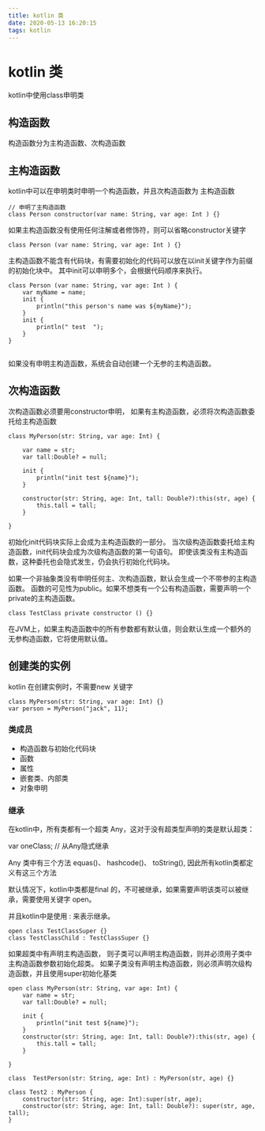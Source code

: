 ```yaml
---
title: kotlin 类
date: 2020-05-13 16:20:15
tags: kotlin
---
```


# kotlin 类

kotlin中使用class申明类

## 构造函数
构造函数分为主构造函数、次构造函数

## 主构造函数

kotlin中可以在申明类时申明一个构造函数，并且次构造函数为 主构造函数

```
// 申明了主构造函数
class Person constructor(var name: String, var age: Int ) {}

```
如果主构造函数没有使用任何注解或者修饰符，则可以省略constructor关键字

```
class Person (var name: String, var age: Int ) {}
```
主构造函数不能含有代码块，有需要初始化的代码可以放在以init关键字作为前缀的初始化块中。
其中init可以申明多个，会根据代码顺序来执行。

```
class Person (var name: String, var age: Int ) {
    var myName = name;
    init {
        println("this person's name was ${myName}");
    }
    init {
        println(" test  ");
    }
}


```
如果没有申明主构造函数，系统会自动创建一个无参的主构造函数。


## 次构造函数

次构造函数必须要用constructor申明，
如果有主构造函数，必须将次构造函数委托给主构造函数

```
class MyPerson(str: String, var age: Int) {

    var name = str;
    var tall:Double? = null;

    init {
        println("init test ${name}");
    }

    constructor(str: String, age: Int, tall: Double?):this(str, age) {
        this.tall = tall;
    }

}
```

初始化init代码块实际上会成为主构造函数的一部分。
当次级构造函数委托给主构造函数，init代码块会成为次级构造函数的第一句语句。
即使该类没有主构造函数，这种委托也会隐式发生，仍会执行初始化代码块。

如果一个非抽象类没有申明任何主、次构造函数，默认会生成一个不带参的主构造函数。
函数的可见性为public。如果不想类有一个公有构造函数，需要声明一个private的主构造函数。
```
class TestClass private constructor () {}
```

在JVM上，如果主构造函数中的所有参数都有默认值，则会默认生成一个额外的无参构造函数，它将使用默认值。



## 创建类的实例

kotlin 在创建实例时，不需要new 关键字
```
class MyPerson(str: String, var age: Int) {}
var person = MyPerson("jack", 11);
```

### 类成员
* 构造函数与初始化代码块
* 函数
* 属性
* 嵌套类、内部类
* 对象申明


### 继承
在kotlin中，所有类都有一个超类 Any，这对于没有超类型声明的类是默认超类：

var oneClass; // 从Any隐式继承

Any 类中有三个方法 equas()、 hashcode()、 toString(), 因此所有kotlin类都定义有这三个方法

默认情况下，kotlin中类都是final 的，不可被继承，如果需要声明该类可以被继承，需要使用关键字 open。

并且kotlin中是使用 : 来表示继承。

```
open class TestClassSuper {}
class TestClassChild : TestClassSuper {}
```

如果超类中有声明主构造函数，
则子类可以声明主构造函数，则并必须用子类中主构造函数参数初始化超类。
如果子类没有声明主构造函数，则必须声明次级构造函数，并且使用super初始化基类
```
open class MyPerson(str: String, var age: Int) {
    var name = str;
    var tall:Double? = null;

    init {
        println("init test ${name}");
    }
    constructor(str: String, age: Int, tall: Double?):this(str, age) {
        this.tall = tall;
    }

}

class  TestPerson(str: String, age: Int) : MyPerson(str, age) {}

class Test2 : MyPerson {
    constructor(str: String, age: Int):super(str, age);
    constructor(str: String, age: Int, tall: Double?): super(str, age, tall);
}


```


